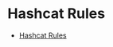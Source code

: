 # Hashcat Rules

* [Hashcat Rules](https://hackingvision.com/2020/03/27/hashcat-rule-based-attack/?__cf_chl_jschl_tk__=876c9a5736ace6a6f5b24f0c0709ff518b6422c1-1602868155-0-AQPD0myT2keJ5ZOwh0jNnnbo-Vp4fi7rdqduK27gq_Tm6MpayAx3waqDpUDtQhet_SI4Kml-50ePXORo8C08jH-CZk5z64cnkAVPOQlH679o-rwKpnV8eb7S58HEIEfvclBy9f1ai1WkSr8YjNOa93nlXAjI05TPCT2ddcEfhsyJp565o0NOmZdk2iL6RdTEPryox9aPHN_gPPNKVzee-RytP24sSbLXrxb4l8eqthv3h4PYfElXEpDKxRCappZyAjsRAz9hc6ySftpY16tx13L-9_dpKHR-Oz-_Mu-jiTiGRpqhLChIhIHf7V2OsQKgyw)

